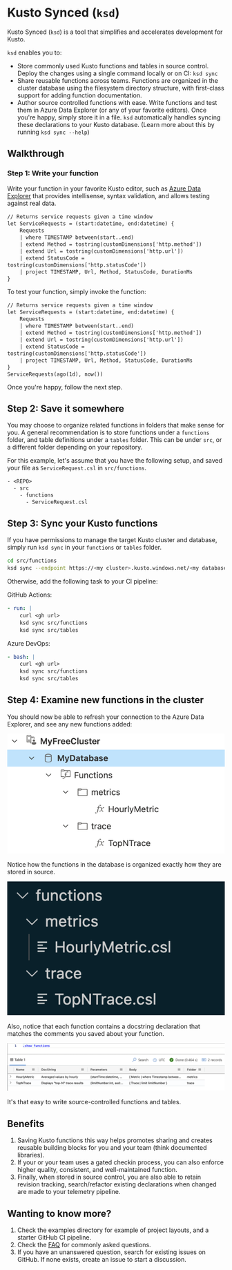 # Kusto Synced (`ksd`)

Kusto Synced (`ksd`) is a tool that simplifies and accelerates development for Kusto.
			
`ksd` enables you to:

- Store commonly used Kusto functions and tables in source control. Deploy the changes using a single command locally or on CI: `ksd sync`
- Share reusable functions across teams. Functions are organized in the cluster database using the filesystem directory structure, with first-class support for adding function documentation.
- Author source controlled functions with ease. Write functions and test them in Azure Data Explorer (or any of your favorite editors). Once you're happy, simply store it in a file. `ksd` automatically handles syncing these declarations to your Kusto database. (Learn more about this by running `ksd sync --help`)

## Walkthrough

### Step 1: Write your function

Write your function in your favorite Kusto editor, such as [Azure Data Explorer](https://dataexplorer.azure.com/) that provides intellisense, syntax validation, and allows testing against real data.

```kusto
// Returns service requests given a time window
let ServiceRequests = (start:datetime, end:datetime) {
    Requests
    | where TIMESTAMP between(start..end)
    | extend Method = tostring(customDimensions['http.method'])
    | extend Url = tostring(customDimensions['http.url'])
    | extend StatusCode = tostring(customDimensions['http.statusCode'])
    | project TIMESTAMP, Url, Method, StatusCode, DurationMs
}
```

To test your function, simply invoke the function:

```kusto
// Returns service requests given a time window
let ServiceRequests = (start:datetime, end:datetime) {
    Requests
    | where TIMESTAMP between(start..end)
    | extend Method = tostring(customDimensions['http.method'])
    | extend Url = tostring(customDimensions['http.url'])
    | extend StatusCode = tostring(customDimensions['http.statusCode'])
    | project TIMESTAMP, Url, Method, StatusCode, DurationMs
}
ServiceRequests(ago(1d), now())
```

Once you're happy, follow the next step.

## Step 2: Save it somewhere

You may choose to organize related functions in folders that make sense for you. A general recommendation is to store functions under a `functions` folder, and table definitions under a `tables` folder. This can be under `src`, or a different folder depending on your repository.

For this example, let's assume that you have the following setup, and saved your file as `ServiceRequest.csl` in `src/functions`.

```
- <REPO>
  - src
    - functions
      - ServiceRequest.csl
```

## Step 3: Sync your Kusto functions

If you have permissions to manage the target Kusto cluster and database, simply run `ksd sync` in your `functions` or `tables` folder.

```bash
cd src/functions
ksd sync --endpoint https://<my cluster>.kusto.windows.net/<my database>
```

Otherwise, add the following task to your CI pipeline:

GitHub Actions:

```yaml
- run: |
    curl <gh url>
    ksd sync src/functions
    ksd sync src/tables
```

Azure DevOps:

```yaml
- bash: |
    curl <gh url>
    ksd sync src/functions
    ksd sync src/tables
```

## Step 4: Examine new functions in the cluster

You should now be able to refresh your connection to the Azure Data Explorer, and see any new functions added:

![Azure Data Explorer synced functions](./doc/assets/synced-functions.png)

Notice how the functions in the database is organized exactly how they are stored in source.

![Locally stored functions](./doc/assets/local-functions.png)

Also, notice that each function contains a docstring declaration that matches the comments you saved about your function.

![Docstring of functions](./doc/assets/function-docString.png)

It's that easy to write source-controlled functions and tables. 

## Benefits

1. Saving Kusto functions this way helps promotes sharing and creates reusable building blocks for you and your team (think documented libraries).
2. If your or your team uses a gated checkin process, you can also enforce higher quality, consistent, and well-maintained function.
3. Finally, when stored in source control, you are also able to retain revision tracking, search/refactor existing declarations when changed are made to your telemetry pipeline.

## Wanting to know more?

1. Check the examples directory for example of project layouts, and a starter GitHub CI pipeline.
2. Check the [FAQ](./doc/faq.md) for commonly asked questions.
3. If you have an unanswered question, search for existing issues on GitHub. If none exists, create an issue to start a discussion.
